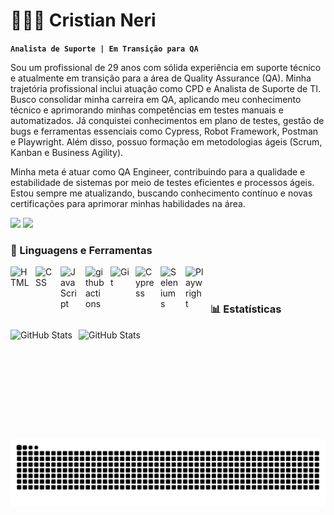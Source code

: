 # 👩🏻‍💻 Cristian Neri

**`Analista de Suporte | Em Transição para QA`**

Sou um profissional de 29 anos com sólida experiência em suporte técnico e atualmente em transição para a área de Quality Assurance (QA). Minha trajetória profissional inclui atuação como CPD e Analista de Suporte de TI. 
Busco consolidar minha carreira em QA, aplicando meu conhecimento técnico e aprimorando minhas competências em testes manuais e automatizados. Já conquistei conhecimentos em plano de testes, gestão de bugs e ferramentas essenciais como Cypress, Robot Framework, Postman e Playwright. Além disso, possuo formação em metodologias ágeis (Scrum, Kanban e Business Agility). 

Minha meta é atuar como QA Engineer, contribuindo para a qualidade e estabilidade de sistemas por meio de testes eficientes e processos ágeis. Estou sempre me atualizando, buscando conhecimento contínuo e novas certificações para aprimorar minhas habilidades na área.
<div> 
    <a href="https://www.linkedin.com/in/cristian-neri/" target="_blank"><img src="https://img.shields.io/badge/-LinkedIn-%230077B5?style=for-the-badge&logo=linkedin&logoColor=white" target="_blank"></a> 
    <a href = "mailto:cristian.neri57@gmail.com"><img src="https://img.shields.io/badge/-Gmail-%23333?style=for-the-badge&logo=gmail&logoColor=white" target="_blank"></a>
</div>

### 🤖 Linguagens e Ferramentas

<img 
    align="left" 
    alt="HTML"
    title="HTML" 
    width="30px" 
    style="padding-right: 10px;" 
    src="https://cdn.jsdelivr.net/gh/devicons/devicon@latest/icons/html5/html5-original.svg" 
/>
<img 
    align="left" 
    alt="CSS" 
    title="CSS"
    width="30px" 
    style="padding-right: 10px;" 
    src="https://cdn.jsdelivr.net/gh/devicons/devicon@latest/icons/css3/css3-original.svg" 
/>
<img 
    align="left" 
    alt="JavaScript" 
    title="JavaScript"
    width="30px" 
    style="padding-right: 10px;" 
    src="https://cdn.jsdelivr.net/gh/devicons/devicon@latest/icons/javascript/javascript-original.svg" 
/>

<img 
    align="left" 
    alt="githubactions" 
    title="githubactions"
    width="30px" 
    style="padding-right: 10px;" 
    src="https://cdn.jsdelivr.net/gh/devicons/devicon@latest/icons/githubactions/githubactions-original.svg" 
/>

<img 
    align="left" 
    alt="Git" 
    title="Git"
    width="30px" 
    style="padding-right: 10px;" 
    src="https://cdn.jsdelivr.net/gh/devicons/devicon@latest/icons/git/git-original.svg" 
/>



<img 
    align="left" 
    alt="Cypress" 
    title="Cypress"
    width="30px" 
    style="padding-right: 10px;" 
    src="https://cdn.jsdelivr.net/gh/devicons/devicon@latest/icons/cypressio/cypressio-original.svg" 
/>

<img 
    align="left" 
    alt="Seleniums" 
    title="Selenium"
    width="30px" 
    style="padding-right: 10px;" 
    src="https://cdn.jsdelivr.net/gh/devicons/devicon@latest/icons/selenium/selenium-original.svg" 
/>

<img 
    align="left" 
    alt="Playwright" 
    title="Playwright"
    width="30px" 
    style="padding-right: 10px;" 
    src="https://cdn.jsdelivr.net/gh/devicons/devicon@latest/icons/playwright/playwright-original.svg" 
/>





<br/>
<br/>

### 📊 Estatísticas

<p>
  <img 
    align="left" 
    alt="GitHub Stats" 
    height="175" 
    style="padding-right: 10px;" 
    src="https://github-readme-stats.vercel.app/api?username=crstnns&show_icons=true&theme=tokyonight&include_all_commits=true&locale=pt-br" 
  />

<img 
      align="left" 
      alt="GitHub Stats" 
      height="175" 
      src="https://github-readme-stats.vercel.app/api/top-langs/?username=crstnns&theme=tokyonight&layout=compact&custom_title=Tecnologias&langs_count=9" 
  />

</p>

<picture align="center">
  <source media="(prefers-color-scheme: dark)" srcset="https://raw.githubusercontent.com/crstnns/crstnns/output/github-contribution-grid-snake-dark.svg">
  <source media="(prefers-color-scheme: light)" srcset="https://raw.githubusercontent.com/crstnns/crstnns/output/github-contribution-grid-snake-dark.svg">
  <img align="center" alt="github contribution grid snake animation" src="https://raw.githubusercontent.com/crstnns/crstnns/output/github-contribution-grid-snake.svg">
</picture>

